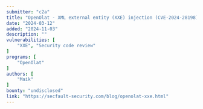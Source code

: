 ```yaml
---
submitter: "c2a"
title: "OpenOlat - XML external entity (XXE) injection (CVE-2024-28198)"
date: "2024-03-12"
added: "2024-11-03"
description: ""
vulnerabilities: [
    "XXE", "Security code review"
]
programs: [
    "OpenOlat"
]
authors: [
    "Maik"
]
bounty: "undisclosed"
link: "https://secfault-security.com/blog/openolat-xxe.html"
---
```




